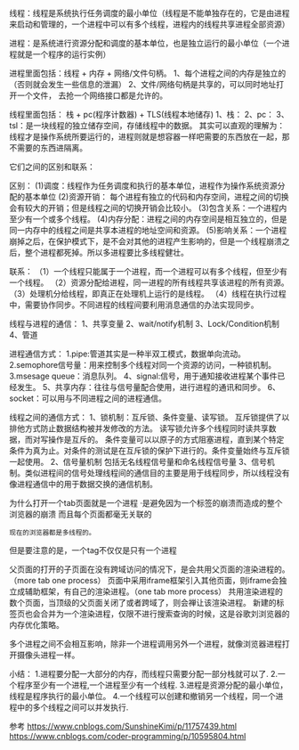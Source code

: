 线程：线程是系统执行任务调度的最小单位（线程是不能单独存在的，它是由进程来启动和管理的，一个进程中可以有多个线程，进程内的线程共享进程全部资源）

进程：是系统进行资源分配和调度的基本单位，也是独立运行的最小单位（一个进程就是一个程序的运行实例）


进程里面包括：线程 + 内存 + 网络/文件句柄。   1、每个进程之间的内存是独立的（否则就会发生一些信息的泄漏）
                                            2、文件/网络句柄是共享的，可以同时地址打开一个文件， 去抢一个网络接口都是允许的。

线程里面包括： 栈 + pc(程序计数器) + TLS(线程本地储存)   1、栈：
                                                      2、pc：
                                                      3、tsl：是一块线程的独立储存空间，存储线程中的数据。
其实可以直观的理解为：线程才是操作系统所要运行的，进程则就是想容器一样吧需要的东西放在一起，那不需要的东西进隔离。




它们之间的区别和联系：
 
区别：
(1)调度：线程作为任务调度和执行的基本单位，进程作为操作系统资源分配的基本单位
(2)资源开销： 每个进程有独立的代码和内存空间，进程之间的切换会有较大的开销；但是线程之间的切换开销会比较小。
(3)包含关系：一个进程内至少有一个或多个线程。
(4)内存分配：进程之间的内存空间是相互独立的，但是同一内存中的线程之间是共享本进程的地址空间和资源。
(5)影响关系：一个进程崩掉之后，在保护模式下，是不会对其他的进程产生影响的，但是一个线程崩溃之后，整个进程都死掉。所以多进程要比多线程健壮。

联系：
（1）一个线程只能属于一个进程，而一个进程可以有多个线程，但至少有一个线程。
（2）资源分配给进程，同一进程的所有线程共享该进程的所有资源。
（3）处理机分给线程，即真正在处理机上运行的是线程。
（4）线程在执行过程中，需要协作同步。不同进程的线程间要利用消息通信的办法实现同步。


线程与进程的通信：
1、共享变量
2、wait/notify机制
3、Lock/Condition机制
4、管道

进程通信方式：
1.pipe:管道其实是一种半双工模式，数据单向流动。
2.semophore信号量：用来控制多个线程对同一个资源的访问，一种锁机制。
3.msesage queue：消息队列。
4、signal:信号，用于通知接收进程某个事件已经发生。
5、共享内存：往往与信号量配合使用，进行进程的通讯和同步。
6、socket：可以用与不同进程之间的进程通信。

线程之间的通信方式：
1、锁机制：互斥锁、条件变量、读写锁。 互斥锁提供了以排他方式防止数据结构被并发修改的方法。 读写锁允许多个线程同时读共享数据，而对写操作是互斥的。 条件变量可以以原子的方式阻塞进程，直到某个特定条件为真为止。对条件的测试是在互斥锁的保护下进行的。条件变量始终与互斥锁一起使用。
2、信号量机制  包括无名线程信号量和命名线程信号量
3、信号机制。类似进程间的信号处理线程间的通信目的主要是用于线程同步，所以线程没有像进程通信中的用于数据交换的通信机制。


为什么打开一个tab页面就是一个进程
·是避免因为一个标签的崩溃而造成的整个浏览器的崩溃  而且每个页面都毫无关联的

    现在的浏览器都是多线程的。

但是要注意的是，一个tag不仅仅是只有一个进程

父页面的打开的子页面在没有跨域访问的情况下，是会共用父页面的渲染进程的。（more tab one process）
页面中采用iframe框架引入其他页面，则iframe会独立成辅助框架，有自己的渲染进程。（one tab more process）
共用渲染进程的数个页面，当顶级的父页面关闭了或者跨域了，则会禅让该渲染进程。
新建的标签页也会合并为一个渲染进程，仅限不进行搜索查询的时候，这是谷歌刘浏览器的内存优化策略。

多个进程之间不会相互影响，除非一个进程调用另外一个进程，就像浏览器进程打开摄像头进程一样。


小结：
1.进程要分配一大部分的内存，而线程只需要分配一部分栈就可以了.
2.一个程序至少有一个进程,一个进程至少有一个线程.
3.进程是资源分配的最小单位，线程是程序执行的最小单位。
4.一个线程可以创建和撤销另一个线程，同一个进程中的多个线程之间可以并发执行.


参考 https://www.cnblogs.com/SunshineKimi/p/11757439.html
    https://www.cnblogs.com/coder-programming/p/10595804.html
